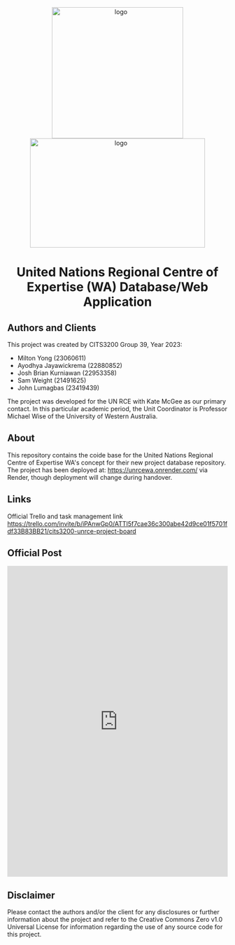 <div class="header" align="center">
  <img src="https://www.universitiesaustralia.edu.au/wp-content/uploads/2019/06/UWA-300x300.png" alt="logo" align="center" width="300" height="300"/>
  <img src="http://www.rcenetwork.org/portal/sites/default/files/transparent_colour_rce_logo.png" alt="logo" align="center" width="400" height="250"/>
  <h1 align="center">United Nations Regional Centre of Expertise (WA) Database/Web Application</h1>
</div>


## Authors and Clients
This project was created by CITS3200 Group 39, Year 2023: 
  - Milton Yong (23060611)
  - Ayodhya Jayawickrema (22880852)
  - Josh Brian Kurniawan (22953358)
  - Sam Weight (21491625)
  - John Lumagbas (23419439)

The project was developed for the UN RCE with Kate McGee as our primary contact. 
In this particular academic period, the Unit Coordinator is Professor Michael Wise of the University of Western Australia. 


## About
This repository contains the coide base for the United Nations Regional Centre of Expertise WA's concept for their new project database repository. The project has been deployed at: https://unrcewa.onrender.com/ via Render, though deployment will change during handover.



## Links
Official Trello and task management link https://trello.com/invite/b/iPAnwGp0/ATTI5f7cae36c300abe42d9ce01f5701fdf33B83BB21/cits3200-unrce-project-board

## Official Post
<iframe src="https://www.linkedin.com/embed/feed/update/urn:li:share:7120423143898320899" height="711" width="504" frameborder="0" allowfullscreen="" title="Embedded post"></iframe>


## Disclaimer
Please contact the authors and/or the client for any disclosures or further information about the project and refer to the Creative Commons Zero v1.0 Universal License for information regarding the use of any source code for
this project.
